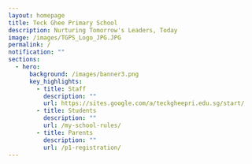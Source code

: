 ```yaml
---
layout: homepage
title: Teck Ghee Primary School
description: Nurturing Tomorrow's Leaders, Today
image: /images/TGPS_Logo_JPG.JPG
permalink: /
notification: ""
sections:
  - hero:
      background: /images/banner3.png
      key_highlights:
        - title: Staff
          description: ""
          url: https://sites.google.com/a/teckgheepri.edu.sg/start/
        - title: Students
          description: ""
          url: /my-school-rules/
        - title: Parents
          description: ""
          url: /p1-registration/
---
```

